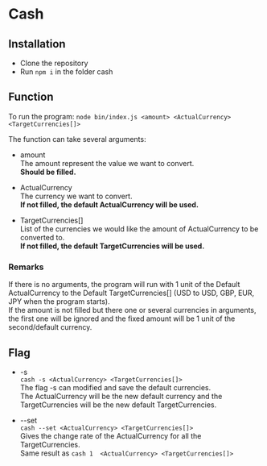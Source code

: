 # Cash


## Installation

* Clone the repository
* Run `npm i` in the folder cash


## Function

To run the program:
`node bin/index.js <amount> <ActualCurrency> <TargetCurrencies[]>`      
  
The function can take several arguments: 

  * amount    
    The amount represent the value we want to convert.       
    **Should be filled.**

  * ActualCurrency   
    The currency we want to convert.     
    **If not filled, the default ActualCurrency will be used.**

  * TargetCurrencies[]        
    List of the currencies we would like the amount of ActualCurrency to be converted to.      
    **If not filled, the default TargetCurrencies will be used.**


 ### Remarks
 If there is no arguments, the program will run with 1 unit of the Default ActualCurrency to the Default TargetCurrencies[] (USD to USD,  GBP, EUR, JPY when the program starts).     
 If the amount is not filled but there one or several currencies in arguments, the first one will be ignored and the fixed amount will be 1 unit of the second/default currency.

## Flag

* -s      
  `cash -s <ActualCurrency> <TargetCurrencies[]>`   
  The flag -s can modified and save the default currencies.     
  The ActualCurrency will be the new default currency and the TargetCurrencies will be the new default TargetCurrencies.
  
 
* --set       
  `cash --set <ActualCurrency> <TargetCurrencies[]>`   
  Gives the change rate of the ActualCurrency for all the TargetCurrencies.    
  Same result as `cash 1  <ActualCurrency> <TargetCurrencies[]>`
